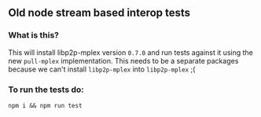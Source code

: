 ## Old node stream based interop tests

### What is this?

This will install libp2p-mplex version `0.7.0` and run tests against it using the new `pull-mplex` implementation. This needs to be a separate packages because we can't install `libp2p-mplex` into `libp2p-mplex` ;(

### To run the tests do:

```
npm i && npm run test
```